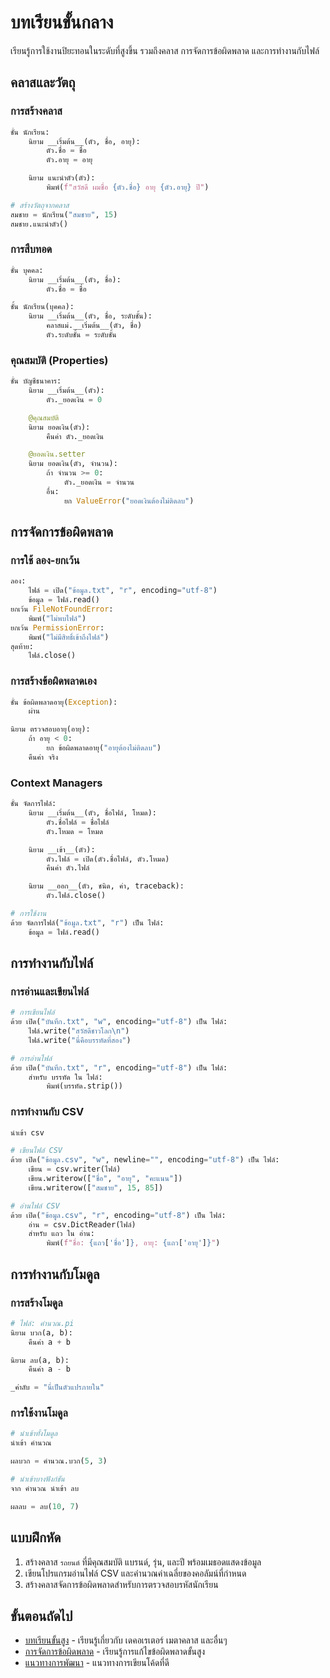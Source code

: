 # บทเรียนขั้นกลาง

เรียนรู้การใช้งานปิยะทอนในระดับที่สูงขึ้น รวมถึงคลาส การจัดการข้อผิดพลาด และการทำงานกับไฟล์

## คลาสและวัตถุ

### การสร้างคลาส

```python
ชั้น นักเรียน:
    นิยาม __เริ่มต้น__(ตัว, ชื่อ, อายุ):
        ตัว.ชื่อ = ชื่อ
        ตัว.อายุ = อายุ

    นิยาม แนะนำตัว(ตัว):
        พิมพ์(f"สวัสดี ผมชื่อ {ตัว.ชื่อ} อายุ {ตัว.อายุ} ปี")

# สร้างวัตถุจากคลาส
สมชาย = นักเรียน("สมชาย", 15)
สมชาย.แนะนำตัว()
```

### การสืบทอด

```python
ชั้น บุคคล:
    นิยาม __เริ่มต้น__(ตัว, ชื่อ):
        ตัว.ชื่อ = ชื่อ

ชั้น นักเรียน(บุคคล):
    นิยาม __เริ่มต้น__(ตัว, ชื่อ, ระดับชั้น):
        คลาสแม่.__เริ่มต้น__(ตัว, ชื่อ)
        ตัว.ระดับชั้น = ระดับชั้น
```

### คุณสมบัติ (Properties)

```python
ชั้น บัญชีธนาคาร:
    นิยาม __เริ่มต้น__(ตัว):
        ตัว._ยอดเงิน = 0

    @คุณสมบัติ
    นิยาม ยอดเงิน(ตัว):
        คืนค่า ตัว._ยอดเงิน

    @ยอดเงิน.setter
    นิยาม ยอดเงิน(ตัว, จำนวน):
        ถ้า จำนวน >= 0:
            ตัว._ยอดเงิน = จำนวน
        อื่น:
            ยก ValueError("ยอดเงินต้องไม่ติดลบ")
```

## การจัดการข้อผิดพลาด

### การใช้ ลอง-ยกเว้น

```python
ลอง:
    ไฟล์ = เปิด("ข้อมูล.txt", "r", encoding="utf-8")
    ข้อมูล = ไฟล์.read()
ยกเว้น FileNotFoundError:
    พิมพ์("ไม่พบไฟล์")
ยกเว้น PermissionError:
    พิมพ์("ไม่มีสิทธิ์เข้าถึงไฟล์")
สุดท้าย:
    ไฟล์.close()
```

### การสร้างข้อผิดพลาดเอง

```python
ชั้น ข้อผิดพลาดอายุ(Exception):
    ผ่าน

นิยาม ตรวจสอบอายุ(อายุ):
    ถ้า อายุ < 0:
        ยก ข้อผิดพลาดอายุ("อายุต้องไม่ติดลบ")
    คืนค่า จริง
```

### Context Managers

```python
ชั้น จัดการไฟล์:
    นิยาม __เริ่มต้น__(ตัว, ชื่อไฟล์, โหมด):
        ตัว.ชื่อไฟล์ = ชื่อไฟล์
        ตัว.โหมด = โหมด

    นิยาม __เข้า__(ตัว):
        ตัว.ไฟล์ = เปิด(ตัว.ชื่อไฟล์, ตัว.โหมด)
        คืนค่า ตัว.ไฟล์

    นิยาม __ออก__(ตัว, ชนิด, ค่า, traceback):
        ตัว.ไฟล์.close()

# การใช้งาน
ด้วย จัดการไฟล์("ข้อมูล.txt", "r") เป็น ไฟล์:
    ข้อมูล = ไฟล์.read()
```

## การทำงานกับไฟล์

### การอ่านและเขียนไฟล์

```python
# การเขียนไฟล์
ด้วย เปิด("บันทึก.txt", "w", encoding="utf-8") เป็น ไฟล์:
    ไฟล์.write("สวัสดีชาวโลก\n")
    ไฟล์.write("นี่คือบรรทัดที่สอง")

# การอ่านไฟล์
ด้วย เปิด("บันทึก.txt", "r", encoding="utf-8") เป็น ไฟล์:
    สำหรับ บรรทัด ใน ไฟล์:
        พิมพ์(บรรทัด.strip())
```

### การทำงานกับ CSV

```python
นำเข้า csv

# เขียนไฟล์ CSV
ด้วย เปิด("ข้อมูล.csv", "w", newline="", encoding="utf-8") เป็น ไฟล์:
    เขียน = csv.writer(ไฟล์)
    เขียน.writerow(["ชื่อ", "อายุ", "คะแนน"])
    เขียน.writerow(["สมชาย", 15, 85])

# อ่านไฟล์ CSV
ด้วย เปิด("ข้อมูล.csv", "r", encoding="utf-8") เป็น ไฟล์:
    อ่าน = csv.DictReader(ไฟล์)
    สำหรับ แถว ใน อ่าน:
        พิมพ์(f"ชื่อ: {แถว['ชื่อ']}, อายุ: {แถว['อายุ']}")
```

## การทำงานกับโมดูล

### การสร้างโมดูล

```python
# ไฟล์: คำนวณ.pi
นิยาม บวก(a, b):
    คืนค่า a + b

นิยาม ลบ(a, b):
    คืนค่า a - b

_ค่าลับ = "นี่เป็นตัวแปรภายใน"
```

### การใช้งานโมดูล

```python
# นำเข้าทั้งโมดูล
นำเข้า คำนวณ

ผลบวก = คำนวณ.บวก(5, 3)

# นำเข้าบางฟังก์ชัน
จาก คำนวณ นำเข้า ลบ

ผลลบ = ลบ(10, 7)
```

## แบบฝึกหัด

1. สร้างคลาส `รถยนต์` ที่มีคุณสมบัติ แบรนด์, รุ่น, และปี พร้อมเมธอดแสดงข้อมูล
2. เขียนโปรแกรมอ่านไฟล์ CSV และคำนวณค่าเฉลี่ยของคอลัมน์ที่กำหนด
3. สร้างคลาสจัดการข้อผิดพลาดสำหรับการตรวจสอบรหัสนักเรียน

## ขั้นตอนถัดไป

- [บทเรียนขั้นสูง](advanced.md) - เรียนรู้เกี่ยวกับ เดคอเรเตอร์ เมตาคลาส และอื่นๆ
- [การจัดการข้อผิดพลาด](../tutorial/debugging.md) - เรียนรู้การแก้ไขข้อผิดพลาดขั้นสูง
- [แนวทางการพัฒนา](../tutorial/best_practices.md) - แนวทางการเขียนโค้ดที่ดี
